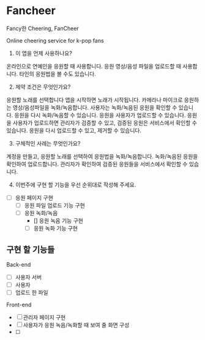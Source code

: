 # Fancheer

Fancy한 Cheering, FanCheer

Online cheering service for k-pop fans

1. 이 앱을 언제 사용하나요?

온라인으로 연예인을 응원할 때 사용합니다. 응원 영상/음성 파일을 업로드할 때 사용합니다. 타인의 응원법을 볼 수도 있습니다.

2. 제약 조건은 무엇인가요?

응원할 노래를 선택합니다
앱을 시작하면 노래가 시작됩니다.
카메라나 마이크로 응원하는 영상/음성파일을 녹화/녹음합니다.
사용자는 녹화/녹음된 응원을 확인할 수 있습니다.
응원을 다시 녹화/녹음할 수 있습니다.
응원을 사용자가 업로드할 수 있습니다.
응원을 사용자가 업로드하면 관리자가 검증할 수 있고, 검증된 응원은 서비스에서 확인할 수 있습니다.
응원을 다시 업로드할 수 있고, 제거할 수 있습니다.

3. 구체적인 사례는 무엇인가요?

계정을 만들고, 응원할 노래를 선택하여 응원법을 녹화/녹음합니다.
녹화/녹음된 응원을 확인하여 업로드합니다.
관리자가 확인하여 검증된 응원들을 서비스에서 확인할 수 있습니다.

4. 이번주에 구현 할 기능을 우선 순위대로 작성해 주세요.

* [ ] 응원 페이지 구현
  * [ ] 응원 파일 업로드 기능 구현
  * [ ] 응원 녹화/녹음
    * []  응원 녹음 기능 구현
    * [ ] 응원 녹화 기능 구현

## 구현 할 기능들

Back-end
* [ ] 사용자 서버
* [ ] 사용자
* [ ] 업로드 한 파일 

Front-end
* [ ] 관리자 페이지 구현
* [ ] 사용자가 응원 녹음/녹화할 때 보여 줄 화면 구성
* [ ] 